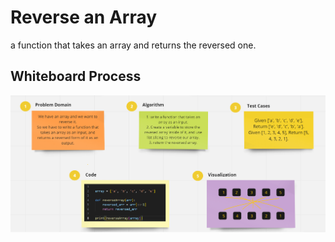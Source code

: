 # Reverse an Array

a function that takes an array and returns the reversed one.

## Whiteboard Process
![Whiteboard](./Whiteboard.png)
